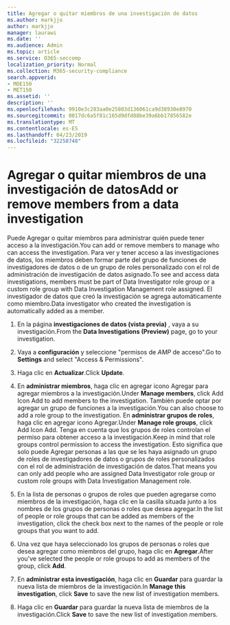 ```yaml
---
title: Agregar o quitar miembros de una investigación de datos
ms.author: markjjo
author: markjjo
manager: laurawi
ms.date: ''
ms.audience: Admin
ms.topic: article
ms.service: O365-seccomp
localization_priority: Normal
ms.collection: M365-security-compliance
search.appverid:
- MOE150
- MET150
ms.assetid: ''
description: ''
ms.openlocfilehash: 9910e3c283aa0e25803d136061ca9d38930e8970
ms.sourcegitcommit: 0017dc6a5f81c165d9dfd88be39a6bb17856582e
ms.translationtype: MT
ms.contentlocale: es-ES
ms.lasthandoff: 04/23/2019
ms.locfileid: "32258748"
---
```

# <a name="add-or-remove-members-from-a-data-investigation"></a><span data-ttu-id="3b55e-102">Agregar o quitar miembros de una investigación de datos</span><span class="sxs-lookup"><span data-stu-id="3b55e-102">Add or remove members from a data investigation</span></span>

<span data-ttu-id="3b55e-103">Puede Agregar o quitar miembros para administrar quién puede tener acceso a la investigación.</span><span class="sxs-lookup"><span data-stu-id="3b55e-103">You can add or remove members to manage who can access the investigation.</span></span> <span data-ttu-id="3b55e-104">Para ver y tener acceso a las investigaciones de datos, los miembros deben formar parte del grupo de funciones de investigadores de datos o de un grupo de roles personalizado con el rol de administración de investigación de datos asignado.</span><span class="sxs-lookup"><span data-stu-id="3b55e-104">To see and access data investigations, members must be part of Data Investigator role group or a custom role group with Data Investigation Management role assigned.</span></span> <span data-ttu-id="3b55e-105">El investigador de datos que creó la investigación se agrega automáticamente como miembro.</span><span class="sxs-lookup"><span data-stu-id="3b55e-105">Data investigator who created the investigation is automatically added as a member.</span></span>

1. <span data-ttu-id="3b55e-106">En la página **investigaciones de datos (vista previa)** , vaya a su investigación.</span><span class="sxs-lookup"><span data-stu-id="3b55e-106">From the **Data Investigations (Preview)** page, go to your investigation.</span></span>

2. <span data-ttu-id="3b55e-107">Vaya a **configuración** y seleccione "permisos de _AMP_ de acceso".</span><span class="sxs-lookup"><span data-stu-id="3b55e-107">Go to **Settings** and select "Access & Permissions".</span></span>
 
3. <span data-ttu-id="3b55e-108">Haga clic en **Actualizar**.</span><span class="sxs-lookup"><span data-stu-id="3b55e-108">Click **Update**.</span></span>
 
4. <span data-ttu-id="3b55e-109">En **administrar miembros**, haga clic en agregar icono Agregar para agregar miembros a la investigación.</span><span class="sxs-lookup"><span data-stu-id="3b55e-109">Under **Manage members**, click Add Icon Add to add members to the investigation.</span></span> <span data-ttu-id="3b55e-110">También puede optar por agregar un grupo de funciones a la investigación.</span><span class="sxs-lookup"><span data-stu-id="3b55e-110">You can also choose to add a role group to the investigation.</span></span> <span data-ttu-id="3b55e-111">En **administrar grupos de roles**, haga clic en agregar icono Agregar.</span><span class="sxs-lookup"><span data-stu-id="3b55e-111">Under **Manage role groups**, click Add Icon Add.</span></span> 
     <span data-ttu-id="3b55e-112">Tenga en cuenta que los grupos de roles controlan el permiso para obtener acceso a la investigación.</span><span class="sxs-lookup"><span data-stu-id="3b55e-112">Keep in mind that role groups control permission to access the investigation.</span></span> <span data-ttu-id="3b55e-113">Esto significa que solo puede Agregar personas a las que se les haya asignado un grupo de roles de investigadores de datos o grupos de roles personalizados con el rol de administración de investigación de datos.</span><span class="sxs-lookup"><span data-stu-id="3b55e-113">That means you can only add people who are assigned Data Investigator role group or custom role groups with Data Investigation Management role.</span></span>
 
5. <span data-ttu-id="3b55e-114">En la lista de personas o grupos de roles que pueden agregarse como miembros de la investigación, haga clic en la casilla situada junto a los nombres de los grupos de personas o roles que desea agregar.</span><span class="sxs-lookup"><span data-stu-id="3b55e-114">In the list of people or role groups that can be added as members of the investigation, click the check box next to the names of the people or role groups that you want to add.</span></span>

6. <span data-ttu-id="3b55e-115">Una vez que haya seleccionado los grupos de personas o roles que desea agregar como miembros del grupo, haga clic en **Agregar**.</span><span class="sxs-lookup"><span data-stu-id="3b55e-115">After you've selected the people or role groups to add as members of the group, click **Add**.</span></span>

7. <span data-ttu-id="3b55e-116">En **administrar esta investigación**, haga clic en **Guardar** para guardar la nueva lista de miembros de la investigación.</span><span class="sxs-lookup"><span data-stu-id="3b55e-116">In **Manage this investigation**, click **Save** to save the new list of investigation members.</span></span>

8. <span data-ttu-id="3b55e-117">Haga clic en **Guardar** para guardar la nueva lista de miembros de la investigación.</span><span class="sxs-lookup"><span data-stu-id="3b55e-117">Click **Save** to save the new list of investigation members.</span></span>
